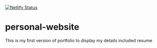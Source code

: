 [![Netlify Status](https://api.netlify.com/api/v1/badges/1ad9d25f-0947-48a0-822a-8f57c8a0408c/deploy-status)](https://app.netlify.com/sites/siti-shahada-portfolio/deploys)


# personal-website
This is my first version of portfolio to display my details included resume